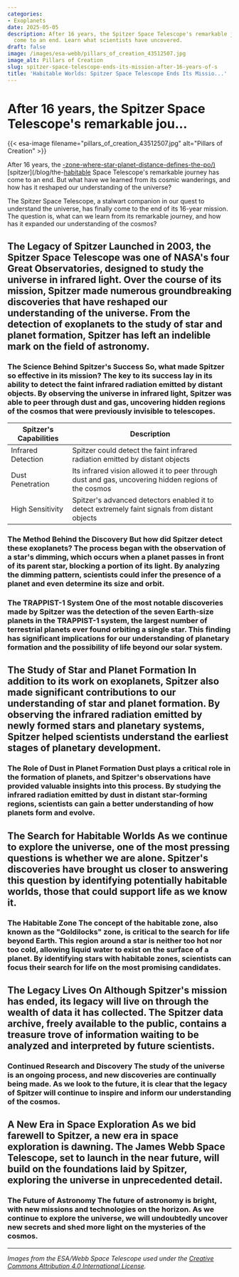 ```yaml
---
categories:
- Exoplanets
date: 2025-05-05
description: After 16 years, the Spitzer Space Telescope's remarkable journey has
  come to an end. Learn what scientists have uncovered.
draft: false
image: /images/esa-webb/pillars_of_creation_43512507.jpg
image_alt: Pillars of Creation
slug: spitzer-space-telescope-ends-its-mission-after-16-years-of-s
title: 'Habitable Worlds: Spitzer Space Telescope Ends Its Missio...'
---
```


# After 16 years, the Spitzer Space Telescope's remarkable jou...
{{< esa-image filename="pillars_of_creation_43512507.jpg" alt="Pillars of Creation" >}}



After 16 years, the [-zone-where-star-planet-distance-defines-the-po/)](/blog/spitzer-space-telescopes-prolonged-mission-reveals-secrets-o) [spitzer](/blog/the-[habitable](/blog/exploring-the-habitable-zones-of-sun-like-stars-a-quest-for-) Space Telescope's remarkable journey has come to an end. But what have we learned from its cosmic wanderings, and how has it reshaped our understanding of the universe?

The Spitzer Space Telescope, a stalwart companion in our quest to understand the universe, has finally come to the end of its 16-year mission. The question is, what can we learn from its remarkable journey, and how has it expanded our understanding of the cosmos?

 ## The Legacy of Spitzer Launched in 2003, the Spitzer Space Telescope was one of NASA's four Great Observatories, designed to study the universe in infrared light. Over the course of its mission, Spitzer made numerous groundbreaking discoveries that have reshaped our understanding of the universe. From the detection of exoplanets to the study of star and planet formation, Spitzer has left an indelible mark on the field of astronomy.

 ### The Science Behind Spitzer's Success So, what made Spitzer so effective in its mission? The key to its success lay in its ability to detect the faint infrared radiation emitted by distant objects. By observing the universe in infrared light, Spitzer was able to peer through dust and gas, uncovering hidden regions of the cosmos that were previously invisible to telescopes.

 | **Spitzer's Capabilities** | **Description** |
| --- | --- |
| Infrared Detection | Spitzer could detect the faint infrared radiation emitted by distant objects |
| Dust Penetration | Its infrared vision allowed it to peer through dust and gas, uncovering hidden regions of the cosmos |
| High Sensitivity | Spitzer's advanced detectors enabled it to detect extremely faint signals from distant objects | ## The Discovery of Exoplanets One of Spitzer's most significant contributions to astronomy was the detection of exoplanets, particularly those that orbit stars other than our sun. The discovery of these distant worlds has expanded our understanding of planetary formation and the possibility of life beyond Earth.

 ### The Method Behind the Discovery But how did Spitzer detect these exoplanets? The process began with the observation of a star's dimming, which occurs when a planet passes in front of its parent star, blocking a portion of its light. By analyzing the dimming pattern, scientists could infer the presence of a planet and even determine its size and orbit.

 ### The TRAPPIST-1 System One of the most notable discoveries made by Spitzer was the detection of the seven Earth-size planets in the TRAPPIST-1 system, the largest number of terrestrial planets ever found orbiting a single star. This finding has significant implications for our understanding of planetary formation and the possibility of life beyond our solar system.

 ## The Study of Star and Planet Formation In addition to its work on exoplanets, Spitzer also made significant contributions to our understanding of star and planet formation. By observing the infrared radiation emitted by newly formed stars and planetary systems, Spitzer helped scientists understand the earliest stages of planetary development.

 ### The Role of Dust in Planet Formation Dust plays a critical role in the formation of planets, and Spitzer's observations have provided valuable insights into this process. By studying the infrared radiation emitted by dust in distant star-forming regions, scientists can gain a better understanding of how planets form and evolve.

 ## The Search for Habitable Worlds As we continue to explore the universe, one of the most pressing questions is whether we are alone. Spitzer's discoveries have brought us closer to answering this question by identifying potentially habitable worlds, those that could support life as we know it.

 ### The Habitable Zone The concept of the habitable zone, also known as the "Goldilocks" zone, is critical to the search for life beyond Earth. This region around a star is neither too hot nor too cold, allowing liquid water to exist on the surface of a planet. By identifying stars with habitable zones, scientists can focus their search for life on the most promising candidates.

 ## The Legacy Lives On Although Spitzer's mission has ended, its legacy will live on through the wealth of data it has collected. The Spitzer data archive, freely available to the public, contains a treasure trove of information waiting to be analyzed and interpreted by future scientists.

 ### Continued Research and Discovery The study of the universe is an ongoing process, and new discoveries are continually being made. As we look to the future, it is clear that the legacy of Spitzer will continue to inspire and inform our understanding of the cosmos.

 ## A New Era in Space Exploration As we bid farewell to Spitzer, a new era in space exploration is dawning. The James Webb Space Telescope, set to launch in the near future, will build on the foundations laid by Spitzer, exploring the universe in unprecedented detail.

 ### The Future of Astronomy The future of astronomy is bright, with new missions and technologies on the horizon. As we continue to explore the universe, we will undoubtedly uncover new secrets and shed more light on the mysteries of the cosmos.

---

*Images from the ESA/Webb Space Telescope used under the [Creative Commons Attribution 4.0 International License](https://creativecommons.org/licenses/by/4.0).*